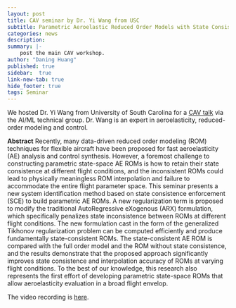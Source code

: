 ```yaml
---
layout: post
title: CAV seminar by Dr. Yi Wang from USC
subtitle: Parametric Aeroelastic Reduced Order Models with State Consistence Enforcement
categories: news
description:
summary: |-
    post the main CAV workshop.
author: "Daning Huang"
published: true
sidebar:  true
link-new-tab: true
hide_footer: true
tags: Seminar
---
```


We hosted Dr. Yi Wang from University of South Carolina for a [CAV talk](https://www.cav.psu.edu/resources/seminar-archive.aspx) via the AI/ML technical group.  Dr. Wang is an expert in aeroelasticity, reduced-order modeling and control.

**Abstract**  Recently, many data-driven reduced order modeling (ROM) techniques for flexible aircraft have been proposed for fast aeroelasticity (AE) analysis and control synthesis. However, a foremost challenge to constructing parametric state-space AE ROMs is how to retain their state consistence at different flight conditions, and the inconsistent ROMs could lead to physically meaningless ROM interpolation and failure to accommodate the entire flight parameter space. This seminar presents a new system identification method based on state consistence enforcement (SCE) to build parametric AE ROMs. A new regularization term is proposed to modify the traditional AutoRegressive eXogenous (ARX) formulation, which specifically penalizes state inconsistence between ROMs at different flight conditions. The new formulation cast in the form of the generalized Tikhonov regularization problem can be computed efficiently and produce fundamentally state-consistent ROMs. The state-consistent AE ROM is compared with the full order model and the ROM without state consistence, and the results demonstrate that the proposed approach significantly improves state consistence and interpolation accuracy of ROMs at varying flight conditions. To the best of our knowledge, this research also represents the first effort of developing parametric state-space ROMs that allow aeroelasticity evaluation in a broad flight envelop.

The video recording is [here](https://www.youtube.com/watch?v=Nw558wKEDDU).